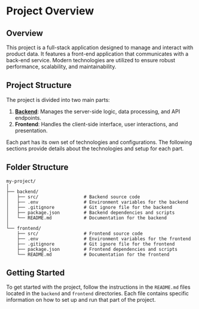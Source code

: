# Project Overview

## Overview

This project is a full-stack application designed to manage and interact with product data. It features a front-end application that communicates with a back-end service. Modern technologies are utilized to ensure robust performance, scalability, and maintainability.

## Project Structure

The project is divided into two main parts:

1. **[Backend](./backend/README.md)**: Manages the server-side logic, data processing, and API endpoints.
2. **Frontend**: Handles the client-side interface, user interactions, and presentation.

Each part has its own set of technologies and configurations. The following sections provide details about the technologies and setup for each part.

## Folder Structure

```
my-project/
│
├── backend/
│   ├── src/                 # Backend source code
│   ├── .env                 # Environment variables for the backend
│   ├── .gitignore           # Git ignore file for the backend
│   ├── package.json         # Backend dependencies and scripts
│   └── README.md            # Documentation for the backend
│
└── frontend/
    ├── src/                 # Frontend source code
    ├── .env                 # Environment variables for the frontend
    ├── .gitignore           # Git ignore file for the frontend
    ├── package.json         # Frontend dependencies and scripts
    └── README.md            # Documentation for the frontend
```

## Getting Started

To get started with the project, follow the instructions in the `README.md` files located in the `backend` and `frontend` directories. Each file contains specific information on how to set up and run that part of the project.



